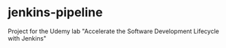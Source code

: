 # jenkins-pipeline
Project for the Udemy lab "Accelerate the Software Development Lifecycle with Jenkins"

